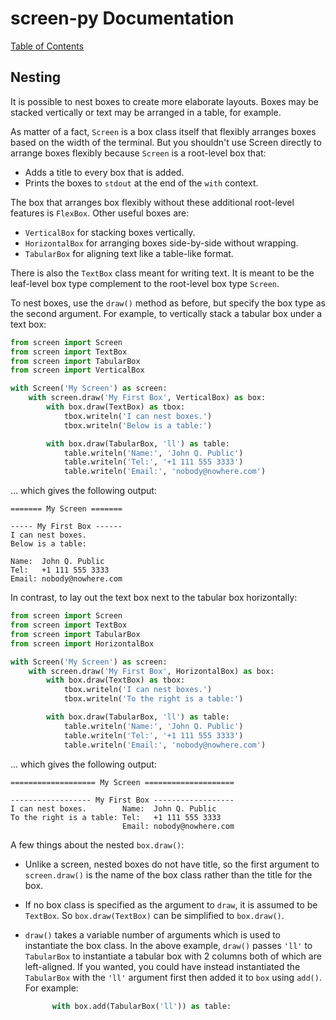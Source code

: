 # screen-py Documentation

[Table of Contents]

## Nesting

It is possible to nest boxes to create more elaborate layouts.  Boxes may be
stacked vertically or text may be arranged in a table, for example.

As matter of a fact, `Screen` is a box class itself that flexibly arranges
boxes based on the width of the terminal.  But you shouldn't use Screen
directly to arrange boxes flexibly because `Screen` is a root-level box that:

* Adds a title to every box that is added.
* Prints the boxes to `stdout` at the end of the `with` context.

The box that arranges box flexibly without these additional root-level features
is `FlexBox`.  Other useful boxes are:

* `VerticalBox` for stacking boxes vertically.
* `HorizontalBox` for arranging boxes side-by-side without wrapping.
* `TabularBox` for aligning text like a table-like format.

There is also the `TextBox` class meant for writing text.  It is meant to be
the leaf-level box type complement to the root-level box type `Screen`.

To nest boxes, use the `draw()` method as before, but specify the box type as
the second argument.  For example, to vertically stack a tabular box under a
text box:

```python
from screen import Screen
from screen import TextBox
from screen import TabularBox
from screen import VerticalBox

with Screen('My Screen') as screen:
    with screen.draw('My First Box', VerticalBox) as box:
        with box.draw(TextBox) as tbox:
            tbox.writeln('I can nest boxes.')
            tbox.writeln('Below is a table:')

        with box.draw(TabularBox, 'll') as table:
            table.writeln('Name:', 'John Q. Public')
            table.writeln('Tel:', '+1 111 555 3333')
            table.writeln('Email:', 'nobody@nowhere.com')
```
... which gives the following output:

```
======= My Screen =======

----- My First Box ------
I can nest boxes.
Below is a table:

Name:  John Q. Public
Tel:   +1 111 555 3333
Email: nobody@nowhere.com
```

In contrast, to lay out the text box next to the tabular box horizontally:

```python
from screen import Screen
from screen import TextBox
from screen import TabularBox
from screen import HorizontalBox

with Screen('My Screen') as screen:
    with screen.draw('My First Box', HorizontalBox) as box:
        with box.draw(TextBox) as tbox:
            tbox.writeln('I can nest boxes.')
            tbox.writeln('To the right is a table:')

        with box.draw(TabularBox, 'll') as table:
            table.writeln('Name:', 'John Q. Public')
            table.writeln('Tel:', '+1 111 555 3333')
            table.writeln('Email:', 'nobody@nowhere.com')
```
... which gives the following output:

```
=================== My Screen ====================
                                                  
------------------ My First Box ------------------
I can nest boxes.        Name:  John Q. Public    
To the right is a table: Tel:   +1 111 555 3333   
                         Email: nobody@nowhere.com
```

A few things about the nested `box.draw()`:

* Unlike a screen, nested boxes do not have title, so the first argument to
  `screen.draw()` is the name of the box class rather than the title for the
  box.

* If no box class is specified as the argument to `draw`, it is assumed to be
  `TextBox`.  So `box.draw(TextBox)` can be simplified to `box.draw()`.

* `draw()` takes a variable number of arguments which is used to instantiate
  the box class.  In the above example, `draw()` passes `'ll'` to `TabularBox`
  to instantiate a tabular box with 2 columns both of which are left-aligned.
  If you wanted, you could have instead instantiated the `TabularBox` with the
  `'ll'` argument first then added it to `box` using `add()`.  For example:
  ```python
        with box.add(TabularBox('ll')) as table:
  ```


[Table of Contents]: <https://github.com/markuskimius/screen-py/blob/master/doc/README.md>

